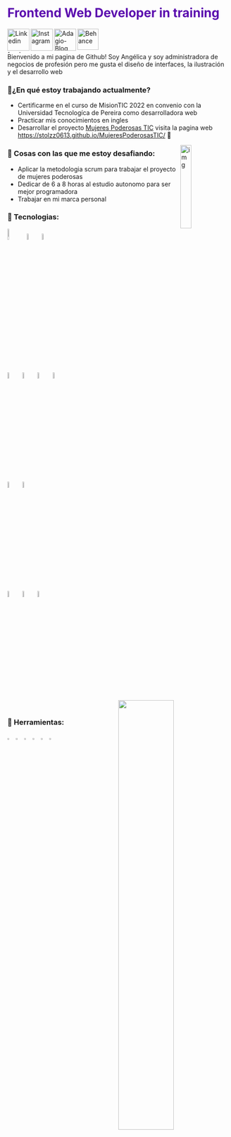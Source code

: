 ### <h1 style="color:#5B0CAE">Frontend Web Developer in training</h1>

<a href="https://www.linkedin.com/in/angelica-arrubla-hernandez-99516a1b5/">
  <img target="_blank" align="left" alt="Linkedin" height="50px" src="https://i.ibb.co/8DdXCSG/Recurso-27-4x.png" background-color= #000000 />
</a>
<a href="https://www.instagram.com/ange_arrubla/">
  <img target="_blank" align="left" alt="Instagram" height="50px" src="https://i.ibb.co/KzhKTBh/Instagram-4x.png" />
</a>
<a href="https://adagiobyangel.blogspot.com/">
  <img target="_blank" align="left" alt="Adagio-Blog" height="50px" src="https://i.ibb.co/jkkkbRX/Recurso-30-4x.png" />
</a>
<a href="https://www.behance.net/angelicaarrubla">
  <img target="_blank" align="left" alt="Behance" height="48px" src="https://i.ibb.co/s6TDHCt/Behance.png" />
</a>
<img align="center" alt="fondo" width="100%" height="5px" src="https://i.imgur.com/XCYrZ1e.jpg"/>
Bienvenido a mi pagina de Github! Soy Angélica y soy administradora de negocios de profesión pero me gusta el diseño de interfaces, la ilustración y el desarrollo web

### :purple_heart:¿En qué estoy trabajando actualmente?
- Certificarme en el curso de MisionTIC 2022 en convenio con la Universidad Tecnologíca de Pereira como desarrolladora web
- Practicar mis conocimientos en ingles
- Desarrollar el proyecto [Mujeres Poderosas TIC](https://github.com/stolzz0613/MujeresPoderosasTIC) visita la pagina web https://stolzz0613.github.io/MujeresPoderosasTIC/ :sparkling_heart:

<img align="right" alt="img" src="https://i.imgur.com/oftoa7I.png" width="22%" height="auto" />

### :purple_heart: Cosas con las que me estoy desafiando:
- Aplicar la metodologia scrum para trabajar el proyecto de mujeres poderosas
- Dedicar de 6 a 8 horas al estudio autonomo para ser mejor programadora
- Trabajar en mi marca personal 

### :purple_heart: Tecnologias:
<p>
  
  <code><img width="8%" src="https://www.vectorlogo.zone/logos/java/java-ar21.svg"></code>
  <code><img width="6%" src="https://www.vectorlogo.zone/logos/python/python-ar21.svg"></code>
  <code><img width="6%" src="https://www.vectorlogo.zone/logos/javascript/javascript-ar21.svg"></code>
  
  <code><img width="6%" src="https://www.vectorlogo.zone/logos/w3_html5/w3_html5-ar21.svg"></code>
  <code><img width="6%" src="https://www.vectorlogo.zone/logos/netlifyapp_watercss/netlifyapp_watercss-official.svg"></code>
  <code><img width="6%" src="https://www.vectorlogo.zone/logos/sass-lang/sass-lang-ar21.svg"></code>
  <code><img width="6%" src="https://www.vectorlogo.zone/logos/getbootstrap/getbootstrap-ar21.svg"></code>
  
  <code><img width="6%" src="https://www.vectorlogo.zone/logos/reactjs/reactjs-ar21.svg"></code>
  <code><img width="6%" src="https://www.vectorlogo.zone/logos/vuejs/vuejs-ar21.svg"></code>
  
  <code><img width="6%" src="https://www.vectorlogo.zone/logos/mysql/mysql-ar21.svg"></code>
  <code><img width="6%" src="https://www.vectorlogo.zone/logos/mongodb/mongodb-ar21.svg"></code>
  <code><img width="6%" src="https://www.vectorlogo.zone/logos/git-scm/git-scm-ar21.svg"></code>
  
  <img width="50%" align="right" src="https://github-readme-stats.vercel.app/api?username=AngeArrubla&show_icons=true&hide_border=true" />
</p>

<br>

###  :purple_heart: Herramientas:
<p>
  <code><img width="3%" src="https://www.vectorlogo.zone/logos/visualstudio_code/visualstudio_code-icon.svg"></code>
  <code><img width="3%" src="https://www.vectorlogo.zone/logos/eclipse/eclipse-icon.svg"></code>
  <code><img width="3%" src="https://www.vectorlogo.zone/logos/adobe_illustrator/adobe_illustrator-icon.svg"></code>  
  <code><img width="3%" src="https://www.vectorlogo.zone/logos/figma/figma-icon.svg"></code>
  <code><img width="3%" src="https://www.vectorlogo.zone/logos/zeplinio/zeplinio-icon.svg"></code>
  <code><img width="3%" src="https://www.vectorlogo.zone/logos/slack/slack-icon.svg"></code> 
</p>


<!---
AngeArrubla/AngeArrubla is a ✨ special ✨ repository because its `README.md` (this file) appears on your GitHub profile.
You can click the Preview link to take a look at your changes.
--->
